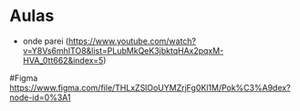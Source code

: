 # Aulas

- onde parei (https://www.youtube.com/watch?v=Y8Vs6mhITO8&list=PLubMkQeK3jbktqHAx2pqxM-HVA_0tt662&index=5)

#Figma
https://www.figma.com/file/THLxZSlOoUYMZrjFg0Kl1M/Pok%C3%A9dex?node-id=0%3A1

